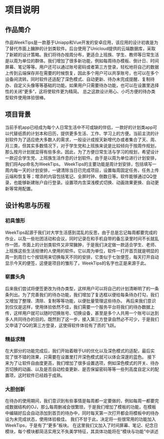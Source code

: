 # 项目说明
## 作品简介
作品WeekTips是一款基于Uniapp和Vue开发的安卓应用，该应用的设计初衷是为了替代市面上臃肿的计划类软件。后台使用了Unicloud提供的云端数据库，采取了新颖的设计策略。我们将待办按周分布，更适合上班族、学生、教师等日常生活是以周为单位的群体。我们增加了很多新功能，例如每周待办模板、倒计日、时间屏幕、笔记等等。用户还可以通过账号密码或者第三方登录，轻松地将自己的数据上传到云端保存并在需要的时候恢复，因此多个用户可以共享账号，也可以在多个设备间流转。同时软件还适配了深色模式、自动更新、待办未完成提醒、复制待办、自定义头像等等基础的功能。如果用户只需要待办功能，也可以在设置里选择性的关闭“更多”，这将使软件更为精简。
总之这款设计用心、小巧方便的待办类型软件使用体验很棒。

## 项目背景
当前手机app已经成为每个人日常生活中不可或缺的伴侣，一款好的计划类app可以代替纸质的计划本和日历，提供更多生活、工作、学习上的方便。当前主流的计划软件为了适应绝大多数人的需求，一般设计成按天新增代办或者集合了天、周、月三类，但其实多数情况下，对于学生党和上班族来说是比较倾向于按周作规划，那么按月计划就显得有些多余。因此，为了方便日常生活与学习的规划，希望设计一款迎合学生党、上班族生活作息的计划软件。由于是以周为单位进行计划安排，我们将App命名为WeekTips。
WeekTips的主要功能是周计划安排，包括填写一周内每一天的计划安排，一键清除当日已完成项目，设置每周固定任务，任务上传云端和恢复等；增添的内容包括笔记、全屏时钟、倒数日等。软件能够通过QQ登录，也能够新建账户自行登录。设置项内含深浅模式切换、动画效果更换、自动更新等常用配置。

## 设计构思与历程
### 初具雏形
WeekTips起源于我们对大学生活感到混乱的反思，由于总是忘记每周都要完成的作业，以及一些社团活动和会议，同时记录在和手机自带的备忘录里时间不长就乱作一团，市面上的计划类软件又非常臃肿，于是我们决定做一款适合学生、老师、上班族这些生活规律的人使用的软件。它以周为单位，软件一打开首页就是明显的周一到周日七个按钮用来切换每天不同的安排，它类似于七张便签，每天打开自动显示今天的便签，这便是项目的雏形了，WeekTips的名字也正是来源于此。
### 崭露头角
后来我们尝试将便签更改为待办类型，这样用户可以将自己的计划清晰明了的一条条列出。为了完善我们的待办功能，我们增加了复选框以便给每条待办打勾，我们又增加了整理、清除、复制等等功能，以便批量管理这些待办。
再后来我们意识到仅仅是这样，使用体验依然不佳，我们需要一个服务平台将我们的待办数据上传，这样用户就可以随时切换账号、切换设备，甚至是多个人共用一个账号以达到多人共同待办的目的。既然到了这一步，接入第三方登录自然必不可少，于是我们又申请了QQ的第三方登录，这使得软件体验有了质的飞跃。
### 精益求精
在大部分的功能完成后，我们开始着眼于UI的优化以及深色模式的适配，最后实现了很不错的效果，只需要在设置里打开深色模式就可以体会深邃的蓝色。
接下来为了让软件自由度更高，我们增加了很多设置选项，例如深色模式的开关、待办页切换的动画、以及是否自动检查更新、是否保留密码等等一些列高度自定义的配置项，这时软件已经趋于成熟。
### 大胆创新
在待办的使用期间，我们意识到有些事情是每周都一定要做的，例如每周一都要完成数据结构的OJ，那么每周删减会很繁琐，于是我们增加了模板的功能，在模板中编辑好后会自动添加到首页的待办中，同时每天第一次打开都会将模板中的待办设为未完成状态，使用体验极佳。
我们不甘于此，决定将一些很常用的功能加入WeekTips，于是有了“更多”板块。
在这里我们又加入了时间屏幕、笔记、纪念日模块，每个模块都简洁实用又不失美学特征，其具体功能将在“模块与功能”中讲述
